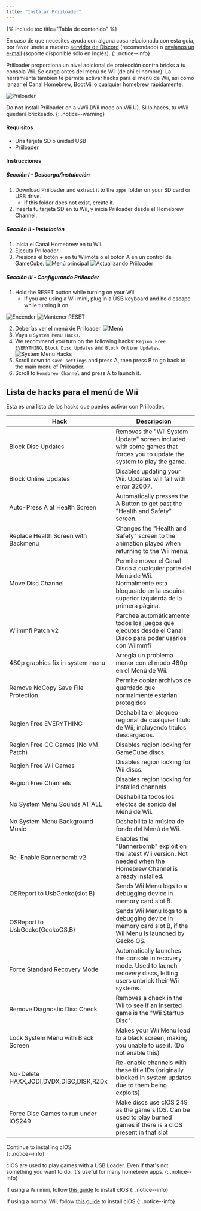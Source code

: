```yaml
---
title: "Instalar Priiloader"
---
```


{% include toc title="Tabla de contenido" %}

En caso de que necesites ayuda con alguna cosa relacionada con esta guía, por favor únete a nuestro [servidor de Discord](https://discord.gg/b4Y7jfD) (recomendado) o [envíanos un e-mail](mailto:support@riiconnect24.net) (soporte disponible sólo en Inglés).
{: .notice--info}

Priiloader proporciona un nivel adicional de protección contra bricks a tu consola Wii. Se carga antes del menú de Wii (de ahí el nombre). La herramienta también te permite activar hacks para el menú de Wii, así como lanzar el Canal Homebrew, BootMii o cualquier homebrew rápidamente.

![Priiloader](/images/priiloader.jpg)

Do **not** install Priiloader on a vWii (Wii mode on Wii U). Si lo haces, tu vWii quedará brickeado.
{: .notice--warning}

#### Requisitos
* Una tarjeta SD o unidad USB
* [Priiloader](/assets/files/Priiloader_v0_9.zip)

#### Instrucciones
##### Sección I - Descarga/instalación

1. Download Priiloader and extract it to the `apps` folder on your SD card or USB drive.
    * If this folder does not exist, create it.
2. Inserta tu tarjeta SD en tu Wii, y inicia Priiloader desde el Homebrew Channel.

##### Sección II - Instalación

1. Inicia el Canal Homebrew en tu Wii.
2. Ejecuta Priiloader.
3. Presiona el botón + en tu Wiimote o el botón A en un control de GameCube. ![Menú principal](/images/Priiloader/2.png) ![Actualizando Priiloader](/images/Priiloader/3.png)

##### Sección III - Configurando Priiloader

1. Hold the RESET button while turning on your Wii.
    * If you are using a Wii mini, plug in a USB keyboard and hold escape while turning it on


![Encender](/images/Priiloader/5.jpg) ![Mantener RESET](/images/Priiloader/4.jpg)

2. Deberías ver el menú de Priiloader. ![Menú](/images/Priiloader/6.png)
3. Vaya a `System Menu Hacks`.
4. We recommend you turn on the following hacks: `Region Free EVERYTHING`, `Block Disc Updates` and `Block Online Updates`. ![System Menu Hacks](/images/Priiloader/7.png)
1. Scroll down to `save settings` and press A, then press B to go back to the main menu of Priiloader.
1. Scroll to `Homebrew Channel` and press A to launch it.

## Lista de hacks para el menú de Wii

Esta es una lista de los hacks que puedes activar con Priiloader.

| Hack                                    | Descripción                                                                                                                                       |
| --------------------------------------- | ------------------------------------------------------------------------------------------------------------------------------------------------- |
| Block Disc Updates                      | Removes the "Wii System Update" screen included with some games that forces you to update the system to play the game.                            |
| Block Online Updates                    | Disables updating your Wii. Updates will fail with error 32007.                                                                                   |
| Auto-Press A at Health Screen           | Automatically presses the A Button to get past the "Health and Safety" screen.                                                                    |
| Replace Health Screen with Backmenu     | Changes the "Health and Safety" screen to the animation played when returning to the Wii menu.                                                    |
| Move Disc Channel                       | Permite mover el Canal Disco a cualquier parte del Menú de Wii. Normalmente esta bloqueado en la esquina superior izquierda de la primera página. |
| Wiimmfi Patch v2                        | Parchea automáticamente todos los juegos que ejecutes desde el Canal Disco para poder usarlos con Wiimmfi                                         |
| 480p graphics fix in system menu        | Arregla un problema menor con el modo 480p en el Menú de Wii.                                                                                     |
| Remove NoCopy Save File Protection      | Permite copiar archivos de guardado que normalmente estarían protegidos                                                                           |
| Region Free EVERYTHING                  | Deshabilita el bloqueo regional de cualquier titulo de Wii, incluyendo títulos descargados.                                                       |
| Region Free GC Games (No VM Patch)      | Disables region locking for GameCube discs.                                                                                                       |
| Region Free Wii Games                   | Disables region locking for Wii discs.                                                                                                            |
| Region Free Channels                    | Disables region locking for installed channels                                                                                                    |
| No System Menu Sounds AT ALL            | Deshabilita todos los efectos de sonido del Menú de Wii.                                                                                          |
| No System Menu Background Music         | Deshabilita la música de fondo del Menú de Wii.                                                                                                   |
| Re-Enable Bannerbomb v2                 | Enables the "Bannerbomb" exploit on the latest Wii version. Not needed when the Homebrew Channel is already installed.                            |
| OSReport to UsbGecko(slot B)            | Sends Wii Menu logs to a debugging device in memory card slot B.                                                                                  |
| OSReport to UsbGecko(GeckoOS,B)         | Sends Wii Menu logs to a debugging device in memory card slot B, if the Wii Menu is launched by Gecko OS.                                         |
| Force Standard Recovery Mode            | Automatically launches the console in recovery mode. Used to launch recovery discs, letting users unbrick their Wii systems.                      |
| Remove Diagnostic Disc Check            | Removes a check in the Wii to see if an inserted game is the "Wii Startup Disc".                                                                  |
| Lock System Menu with Black Screen      | Makes your Wii Menu load to a black screen, making you unable to use it. (Do not enable this)                                                     |
| No-Delete HAXX,JODI,DVDX,DISC,DISK,RZDx | Re-enable channels with these title IDs (originally blocked in system updates due to them being exploits).                                        |
| Force Disc Games to run under IOS249    | Make discs use cIOS 249 as the game's IOS. Can be used to play burned games if there is a cIOS present in that slot                               |


Continue to installing cIOS<br>
{: .notice--info}

cIOS are used to play games with a USB Loader. Even if that's not something you want to do, it's useful for many homebrew apps.
{: .notice--info}

If using a Wii mini, follow [this guide](cios-mini) to install cIOS
{: .notice--info}

If using a normal Wii, follow [this guide](cios) to install cIOS
{: .notice--info}
